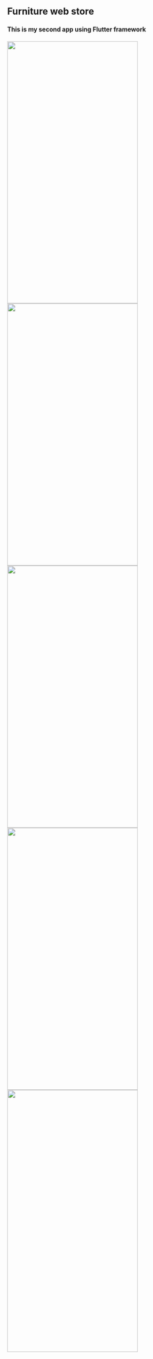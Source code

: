 ## Furniture web store 

#### This is my second app using Flutter framework

<p>
<img src="https://user-images.githubusercontent.com/105711066/225536458-c3a5c3fa-34cc-4c37-bf8a-9a3acbcc763c.jpg" width="300" height="600"/>
  <br/>
<img src="https://user-images.githubusercontent.com/105711066/225536656-3d29977b-d42e-49f7-993d-79df9bcb0cbc.jpg" width="300" height="600"/>
  <br/>
<img src="https://user-images.githubusercontent.com/105711066/225536739-ad883327-9561-4f4c-8666-00ca0f75b069.jpg" width="300" height="600"/>
  <br/>
<img src="https://user-images.githubusercontent.com/105711066/225536750-be5ec3ad-f0ca-483c-96d5-65e20b57edff.jpg" width="300" height="600"/>
  <br/>
<img src="https://user-images.githubusercontent.com/105711066/225536771-6105060c-d99a-4718-b633-afff96c0eab6.jpg" width="300" height="600"/>
</p>
